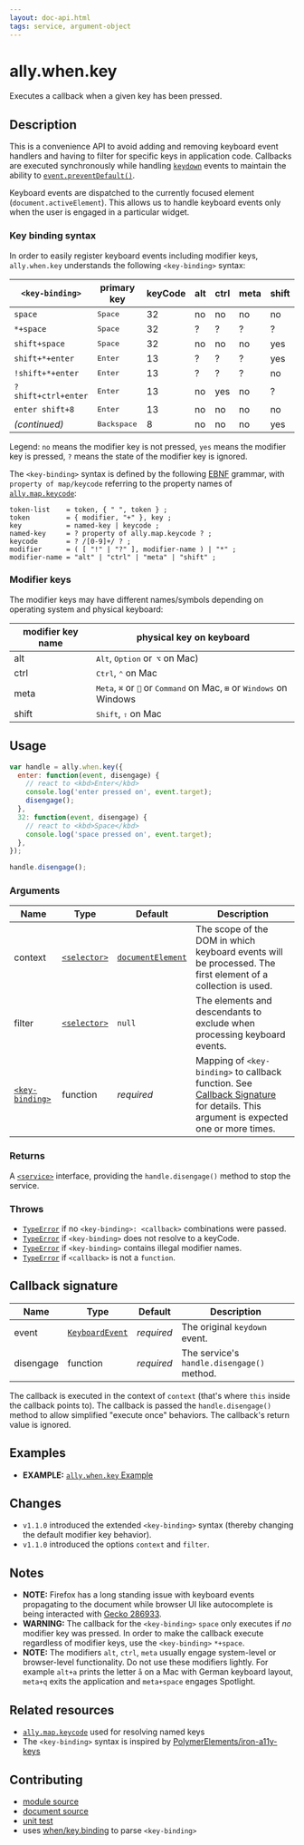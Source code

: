 ```yaml
---
layout: doc-api.html
tags: service, argument-object
---
```


# ally.when.key

Executes a callback when a given key has been pressed.


## Description

This is a convenience API to avoid adding and removing keyboard event handlers and having to filter for specific keys in application code. Callbacks are executed synchronously while handling [`keydown`](https://developer.mozilla.org/en-US/docs/Web/Events/keydown) events to maintain the ability to [`event.preventDefault()`](https://developer.mozilla.org/en/docs/Web/API/Event/preventDefault).

Keyboard events are dispatched to the currently focused element (`document.activeElement`). This allows us to handle keyboard events only when the user is engaged in a particular widget.

### Key binding syntax

In order to easily register keyboard events including modifier keys, `ally.when.key` understands the following `<key-binding>` syntax:

| `<key-binding>` | primary key | keyCode | alt | ctrl | meta | shift |
|-----------------|-------------|---------|-----|------|-------|------|
| `space` | <kbd>Space</kbd> | 32 | no | no | no | no |
| `*+space` | <kbd>Space</kbd> | 32 | ? | ? | ? | ? |
| `shift+space` | <kbd>Space</kbd> | 32 | no | no | no | yes |
| `shift+*+enter` | <kbd>Enter</kbd> | 13 | ? | ? | ? | yes |
| `!shift+*+enter` | <kbd>Enter</kbd> | 13 | ? | ? | ? | no |
| `?shift+ctrl+enter` | <kbd>Enter</kbd> | 13 | no | yes | no | ? |
| `enter shift+8` | <kbd>Enter</kbd> | 13 | no | no | no | no |
| *(continued)* | <kbd>Backspace</kbd> | 8 | no | no | no | yes |

Legend: `no` means the modifier key is not pressed, `yes` means the modifier key is pressed, `?` means the state of the modifier key is ignored.

The `<key-binding>` syntax is defined by the following [EBNF](https://en.wikipedia.org/wiki/Extended_Backus%E2%80%93Naur_Form) grammar, with `property of map/keycode` referring to the property names of [`ally.map.keycode`](../map/keycode.md):

```ebnf
token-list    = token, { " ", token } ;
token         = { modifier, "+" }, key ;
key           = named-key | keycode ;
named-key     = ? property of ally.map.keycode ? ;
keycode       = ? /[0-9]+/ ? ;
modifier      = ( [ "!" | "?" ], modifier-name ) | "*" ;
modifier-name = "alt" | "ctrl" | "meta" | "shift" ;
```

### Modifier keys

The modifier keys may have different names/symbols depending on operating system and physical keyboard:

| modifier key name | physical key on keyboard |
|-------------------|--------------------------|
| alt | <kbd>Alt</kbd>, <kbd>Option</kbd> or<kbd> ⌥</kbd> on Mac) |
| ctrl | <kbd>Ctrl</kbd>, <kbd>⌃</kbd> on Mac |
| meta | <kbd>Meta</kbd>, <kbd> ⌘</kbd> or <kbd></kbd> or <kbd>Command</kbd> on Mac, <kbd>⊞</kbd> or <kbd>Windows</kbd> on Windows |
| shift | <kbd>Shift</kbd>, <kbd>⇧</kbd> on Mac |


## Usage

```js
var handle = ally.when.key({
  enter: function(event, disengage) {
    // react to <kbd>Enter</kbd>
    console.log('enter pressed on', event.target);
    disengage();
  },
  32: function(event, disengage) {
    // react to <kbd>Space</kbd>
    console.log('space pressed on', event.target);
  },
});

handle.disengage();
```

### Arguments

| Name | Type | Default | Description |
| ---- | ---- | ------- | ----------- |
| context | [`<selector>`](../concepts.md#Selector) | [`documentElement`](https://developer.mozilla.org/en-US/docs/Web/API/Document/documentElement) | The scope of the DOM in which keyboard events will be processed. The first element of a collection is used. |
| filter | [`<selector>`](../concepts.md#Selector) | `null` | The elements and descendants to exclude when processing keyboard events. |
| [`<key-binding>`](#Key-binding-syntax) | function | *required* | Mapping of `<key-binding>` to callback function. See [Callback Signature](#Callback-Signature) for details. This argument is expected one or more times. |

### Returns

A [`<service>`](../concepts.md#Service) interface, providing the `handle.disengage()` method to stop the service.

### Throws

* [`TypeError`](https://developer.mozilla.org/en-US/docs/Web/JavaScript/Reference/Global_Objects/TypeError) if no `<key-binding>: <callback>` combinations were passed.
* [`TypeError`](https://developer.mozilla.org/en-US/docs/Web/JavaScript/Reference/Global_Objects/TypeError) if `<key-binding>` does not resolve to a keyCode.
* [`TypeError`](https://developer.mozilla.org/en-US/docs/Web/JavaScript/Reference/Global_Objects/TypeError) if `<key-binding>` contains illegal modifier names.
* [`TypeError`](https://developer.mozilla.org/en-US/docs/Web/JavaScript/Reference/Global_Objects/TypeError) if `<callback>` is not a `function`.


## Callback signature

| Name | Type | Default | Description |
| ---- | ---- | ------- | ----------- |
| event | [`KeyboardEvent`](https://developer.mozilla.org/en-US/docs/Web/API/KeyboardEvent) | *required* | The original `keydown` event. |
| disengage | function | *required* | The service's `handle.disengage()` method. |

The callback is executed in the context of `context` (that's where `this` inside the callback points to). The callback is passed the `handle.disengage()` method to allow simplified "execute once" behaviors. The callback's return value is ignored.


## Examples

* **EXAMPLE:** [`ally.when.key` Example](./key.example.html)


## Changes

* `v1.1.0` introduced the extended `<key-binding>` syntax (thereby changing the default modifier key behavior).
* `v1.1.0` introduced the options `context` and `filter`.


## Notes

* **NOTE:** Firefox has a long standing issue with keyboard events propagating to the document while browser UI like autocomplete is being interacted with [Gecko 286933](https://bugzilla.mozilla.org/show_bug.cgi?id=286933).
* **WARNING:** The callback for the `<key-binding>` `space` only executes if *no* modifier key was pressed. In order to make the callback execute regardless of modifier keys, use the `<key-binding>` `*+space`.
* **NOTE:** The modifiers `alt`, `ctrl`, `meta` usually engage system-level or browser-level functionality. Do not use these modifiers lightly. For example `alt+a` prints the letter `å` on a Mac with German keyboard layout, `meta+q` exits the application and `meta+space` engages Spotlight.


## Related resources

* [`ally.map.keycode`](../map/keycode.md) used for resolving named keys
* The `<key-binding>` syntax is inspired by [PolymerElements/iron-a11y-keys](https://github.com/PolymerElements/iron-a11y-keys#grammar)


## Contributing

* [module source](https://github.com/medialize/ally.js/blob/master/src/when/key.js)
* [document source](https://github.com/medialize/ally.js/blob/master/docs/api/when/key.md)
* [unit test](https://github.com/medialize/ally.js/blob/master/test/unit/when.key.test.js)
* uses [when/key.binding](https://github.com/medialize/ally.js/blob/master/src/when/key.binding.js) to parse `<key-binding>`
